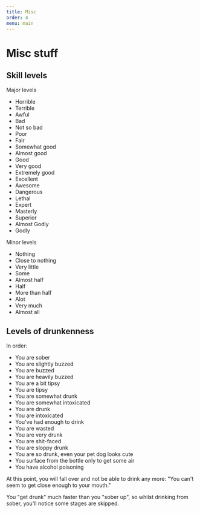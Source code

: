 ```yaml
---
title: Misc
order: 4
menu: main
---
```


# Misc stuff

## Skill levels

Major levels

* Horrible
* Terrible
* Awful
* Bad
* Not so bad
* Poor
* Fair
* Somewhat good
* Almost good
* Good
* Very good
* Extremely good
* Excellent
* Awesome
* Dangerous
* Lethal
* Expert
* Masterly
* Superior
* Almost Godly
* Godly

Minor levels

* Nothing
* Close to nothing
* Very little
* Some
* Almost half
* Half
* More than half
* Alot
* Very much
* Almost all

## Levels of drunkenness

In order:

* You are sober
* You are slightly buzzed
* You are buzzed
* You are heavily buzzed
* You are a bit tipsy
* You are tipsy
* You are somewhat drunk
* You are somewhat intoxicated
* You are drunk
* You are intoxicated
* You've had enough to drink
* You are wasted
* You are very drunk
* You are shit-faced
* You are sloppy drunk
* You are so drunk, even your pet dog looks cute
* You surface from the bottle only to get some air
* You have alcohol poisoning

At this point, you will fall over and not be able to drink any more: "You can't seem to get close enough to your mouth."

You "get drunk" much faster than you "sober up", so whilst drinking from sober, you'll notice some stages are skipped.
